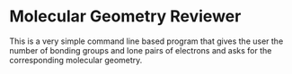 # Molecular Geometry Reviewer

This is a very simple command line based program that gives the user the number of bonding groups and lone pairs of electrons and asks for the corresponding molecular geometry.
